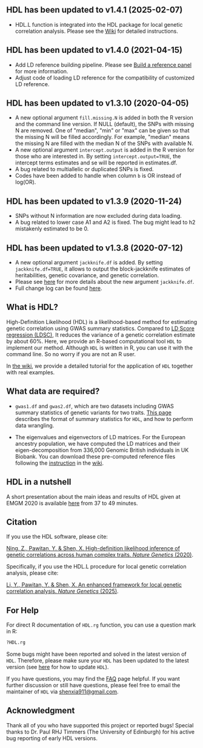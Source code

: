 HDL has been updated to v1.4.1 (2025-02-07)
------------

* HDL.L function is integrated into the HDL package for local genetic correlation analysis. Please see the [Wiki](https://github.com/zhenin/HDL/wiki/Example-of-HDL%E2%80%90L-for-local-genetic-correlation-analysis) for detailed instructions.

HDL has been updated to v1.4.0 (2021-04-15)
------------

* Add LD reference building pipeline. Please see [Build a reference panel](https://github.com/zhenin/HDL/wiki/Build-a-reference-panel) for more information.
* Adjust code of loading LD reference for the compatibility of customized LD reference.

HDL has been updated to v1.3.10 (2020-04-05)
------------
* A new optional argument `fill.missing.N` is added in both the R version and the command line version. If NULL (default), the SNPs with missing N are removed. One of "median", "min" or "max" can be given so that the missing N will be filled accordingly. For example, "median" means the missing N are filled with the median N of the SNPs with available N.
* A new optional argument `intercept.output` is added in the R version for those who are interested in. By setting `intercept.output=TRUE`, the intercept terms estimates and se will be reported in estimates.df.
* A bug related to multiallelic or duplicated SNPs is fixed.
* Codes have been added to handle when column `b` is OR instead of log(OR).

HDL has been updated to v1.3.9 (2020-11-24)
------------
*   SNPs without N information are now excluded during data loading. 
*   A bug related to lower case A1 and A2 is fixed. The bug might lead to h2 mistakenly estimated to be 0.


HDL has been updated to v1.3.8 (2020-07-12)
------------
* A new optional argument `jackknife.df` is added. By setting `jackknife.df=TRUE`, it allows to output the block-jackknife estimates of heritabilities, genetic covariance, and genetic correlation. 
*   Please see [here](https://github.com/zhenin/HDL/wiki/Syntax-and-results-of-HDL#Estimating-genetic-correlation-using-HDL) for more details about the new argument `jackknife.df`.
*   Full change log can be found [here](https://github.com/zhenin/HDL/blob/master/HDL/ChangeLog).


What is HDL?
------------

High-Definition Likelihood (HDL) is a likelihood-based method for estimating genetic correlation using GWAS summary statistics. 
Compared to [LD Score regression (LDSC)](https://github.com/bulik/ldsc), It reduces the variance of a genetic correlation estimate by about 60%. 
Here, we provide an R-based computational tool `HDL` to implement our method. Although `HDL` is written in R, 
you can use it with the command line. So no worry if you are not an R user.

In [the wiki](https://github.com/zhenin/HDL/wiki), we provide a detailed tutorial for the application of `HDL` together with real examples. 


What data are required?
-----------------------

-   `gwas1.df` and `gwas2.df`, which are two datasets including GWAS summary statistics of genetic variants for two traits. [This page](https://github.com/zhenin/HDL/wiki/Format-of-summary-statistics) describes the format of summary statistics for `HDL`, and how to perform data wrangling.

*   The eigenvalues and eigenvectors of LD matrices. For the European ancestry population, 
we have computed the LD matrices and their eigen-decomposition from 336,000 Genomic British individuals in UK Biobank. 
You can download these pre-computed reference files following the [instruction](https://github.com/zhenin/HDL/wiki/Reference-panels) 
in the [wiki](https://github.com/zhenin/HDL/wiki).

HDL in a nutshell
-----------------------
A short presentation about the main ideas and results of HDL given at EMGM 2020 is available [here](https://www.youtube.com/watch?v=Q2VR1iL4l9o&list=PLnJh2XY-rMTnOdlGMEUgJfoS_Uu9Qcun0&index=6&t=0s) from 37 to 49 minutes.


Citation
--------
If you use the HDL software, please cite:

[Ning, Z., Pawitan, Y. & Shen, X. High-definition likelihood inference of genetic correlations across human complex traits. _Nature Genetics_ (2020)](https://www.nature.com/articles/s41588-020-0653-y).

Specifically, if you use the HDL.L procedure for local genetic correlation analysis, please cite:

[Li, Y., Pawitan, Y. & Shen, X. An enhanced framework for local genetic correlation analysis. _Nature Genetics_ (2025)]([https://www.nature.com/ng/](https://www.nature.com/articles/s41588-025-02123-3)).


For Help
--------

For direct R documentation of `HDL.rg` function, you can use a question mark in R:

``` r
?HDL.rg
```

Some bugs might have been reported and solved in the latest version of `HDL`. Therefore, please make sure your `HDL` has been updated to the latest version (see [here](https://github.com/zhenin/HDL/wiki/Installation-and-update#Updating-HDL) for how to update `HDL`).

If you have questions, you may find the [FAQ](https://github.com/zhenin/HDL/wiki/FAQ) page helpful. If you want further discussion or still have questions, please feel free to email the maintainer of `HDL` via <shenxia911@gmail.com>.

Acknowledgment
--------

Thank all of you who have supported this project or reported bugs! Special thanks to Dr. Paul RHJ Timmers (The University of Edinburgh) for his active bug reporting of early HDL versions.
